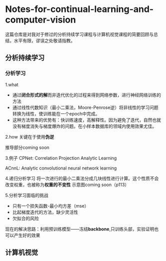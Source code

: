 # Notes-for-continual-learning-and-computer-vision
这篇仓库是对我对于修过的分析持续学习课程与计算机视觉课程的简要回顾与总结，水平有限，谬误之处敬请指教。
## 分析持续学习
### 分析学习
1.what
* 通过**闭合形式的解**而非迭代优化的过程来得到网络参数，进行神经网络训练的方法
* 通过线性代数知识（最小二乘法，Moore-Penrose逆）将非线性的学习问题转换为线性，使训练能在一个epoch中完成。
* 这种方法带来的优势有：快训练速度，高解释性。因为避免了迭代，自然也就没有梯度消失与梯度爆炸的问题。在小样本数据库的领域内使用效果尤佳。

2.how
关键在于使用**伪逆**

推导部分coming soon

3.例子
CPNet: Correlation Projection Analytic Learning

ACnnL: Analytic convolutional neural network learning

4.递归分析学习
将一次进行的最小二乘法分成几块线性进行计算。这个性质不会改变权重，也被称为**权重的不变性**
示意图coming soon（p113）

5.分析学习面临的挑战
* 只有一个损失函数-最小均方差（mse）
* 比起梯度迭代的方法，缺少灵活性
* 欠拟合的风险

现在的解决思路：利用预训练模型——冻结**backbone**,只训练头部，实验证明也可以产生好的效果

## 计算机视觉
